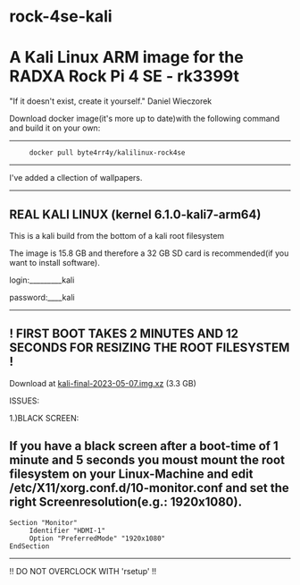 # rock-4se-kali
# A Kali Linux ARM image for the RADXA Rock Pi 4 SE - rk3399t

"If it doesn't exist, create it yourself." Daniel Wieczorek


Download docker image(it's more up to date)with the following command and build it on your own:

-----------------------------------------------------------------------------------------------
         docker pull byte4rr4y/kalilinux-rock4se
-----------------------------------------------------------------------------------------------

I've added a cllection of wallpapers.

----------------
REAL KALI LINUX         (kernel 6.1.0-kali7-arm64)
----------------

This is a kali build from the bottom of a kali root filesystem

The image is 15.8 GB and therefore a 32 GB SD card is recommended(if you want to install software). 


login:_________kali

password:____kali


------------------------------------------------------------------------------
! FIRST BOOT TAKES 2 MINUTES AND 12 SECONDS FOR RESIZING THE ROOT FILESYSTEM !
------------------------------------------------------------------------------

Download at <a href="https://drive.google.com/file/d/1R5yjq9kJbd6lxPB7g_EjfIm-yuXF_8nW/view?usp=sharing">kali-final-2023-05-07.img.xz</a> (3.3 GB)



ISSUES:

1.)BLACK SCREEN:

If you have a black screen after a boot-time of 1 minute and 5 seconds you moust mount the root filesystem on your Linux-Machine and edit /etc/X11/xorg.conf.d/10-monitor.conf and set the right Screenresolution(e.g.: 1920x1080).
-----------------------------------------------------
    Section "Monitor"
         Identifier "HDMI-1"
         Option "PreferredMode" "1920x1080"
    EndSection
-----------------------------------------------------



!! DO NOT OVERCLOCK WITH 'rsetup' !!
